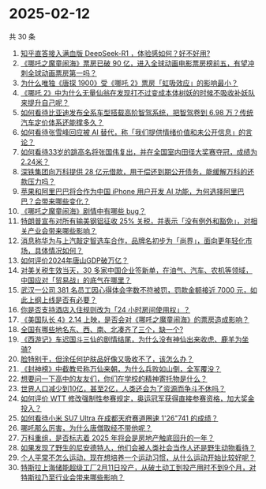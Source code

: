 # 2025-02-12

共 30 条

<!-- BEGIN -->
<!-- 最后更新时间 Wed Feb 12 2025 00:09:29 GMT+0800 (China Standard Time) -->

1. [知乎直答接入满血版 DeepSeek-R1 ，体验感如何？好不好用?](https://www.zhihu.com/question/11891559945)
1. [《哪吒之魔童闹海》票房已破 90 亿，进入全球动画电影票房榜前五，有望冲刺全球动画票房第一吗？](https://www.zhihu.com/question/11938309434)
1. [为什么唯独《唐探 1900》受《哪吒 2》票房「虹吸效应」的影响最小？](https://www.zhihu.com/question/11860018895)
1. [《哪吒 2》中为什么无量仙翁在发现打不过变成本体树妖的时候不吸收补妖队来提升自己呢？](https://www.zhihu.com/question/11788762094)
1. [如何看待比亚迪发布全系车型搭载高阶智驾系统，把智驾卷到 6.98 万？传统汽车定价体系还能撑多久？](https://www.zhihu.com/question/11853881136)
1. [如何看待张雪峰回应被 AI 替代，称「我们提供情绪价值和未公开信息」的言论？](https://www.zhihu.com/question/11549808277)
1. [如何看待33岁的跳高名将张国伟复出，并在全国室内田径大奖赛夺冠，成绩为2.24米？](https://www.zhihu.com/question/11799521864)
1. [深铁集团向万科提供 28 亿元借款，用于偿还到期公开债务，能缓解万科的还款压力吗？](https://www.zhihu.com/question/11866176070)
1. [苹果和阿里巴巴将合作为中国 iPhone 用户开发 AI 功能，为何选择阿里巴巴？会带来哪些变化？](https://www.zhihu.com/question/11951670294)
1. [《哪吒之魔童闹海》剧情中有哪些 bug？](https://www.zhihu.com/question/11387061617)
1. [特朗普宣布对所有输美钢铝征收 25% 关税，并表示「没有例外和豁免」，对相关产业会带来哪些影响？](https://www.zhihu.com/question/11881309372)
1. [消息称华为与上汽敲定智选车合作，品牌名初步为「尚界」，面向更年轻化市场，具体情况如何？](https://www.zhihu.com/question/11925795738)
1. [如何评价2024年唐山GDP破万亿？](https://www.zhihu.com/question/10445059873)
1. [对美关税生效当天，30 多家中国企业签新单，在油气、汽车、农机等领域，中国应对「贸易战」的底气在哪里？](https://www.zhihu.com/question/11807155008)
1. [武汉一公司 381 名员工因心得体会字数不符被罚，罚款金额接近 7000 元，如此上纲上线是否有必要？](https://www.zhihu.com/question/11919460846)
1. [你是否支持酒店入住规则改为「24 小时房间使用权」？](https://www.zhihu.com/question/661942109)
1. [《美国队长 4》2.14 上映，是否会对《哪吒之魔童闹海》的票房造成影响？](https://www.zhihu.com/question/11868012972)
1. [全国有哪些地名东、西、南、北凑齐了三个，缺一个?](https://www.zhihu.com/question/4739323174)
1. [《西游记》车迟国斗三仙的剧情结尾，为什么没有神仙出来收虎、鹿羊为坐骑?](https://www.zhihu.com/question/11318395082)
1. [脸特别干，但涂任何护肤品好像又吸收不了，该怎么办？](https://www.zhihu.com/question/9931835251)
1. [《封神榜》中截教号称万仙来朝，为什么兵败如山倒，全军覆没？](https://www.zhihu.com/question/588837709)
1. [想要问一下高中的友友们，你们在学校的精神寄托物是什么？](https://www.zhihu.com/question/664215438)
1. [世界人口减少到10亿，甚至2亿，人类还会为了资源而争斗不休吗？](https://www.zhihu.com/question/11862777932)
1. [如何评价 WTT 修改强制性参赛规定，奥运冠军获得直接参赛资格，加大奖金投入？](https://www.zhihu.com/question/11930271826)
1. [如何看待小米 SU7 Ultra 在成都天府赛道圈速 1'26"741 的成绩？](https://www.zhihu.com/question/11891324907)
1. [哪吒那么厉害，为什么唐僧取经不带他呢？](https://www.zhihu.com/question/11420643470)
1. [万科重组，是否标志着 2025 年将会是房地产触底回升的一年？](https://www.zhihu.com/question/11824269667)
1. [如果发现了野生的尼安德特人，他们会被人类社会当作人还是野生动物看待？](https://www.zhihu.com/question/9849419450)
1. [个人平常不怎么运动，现在想培养一个运动习惯，从什么运动开始比较好呢？](https://www.zhihu.com/question/11020016948)
1. [特斯拉上海储能超级工厂2月11日投产，从破土动工到投产用时不到9个月，对特斯拉乃至行业会带来哪些影响？](https://www.zhihu.com/question/11886119630)

<!-- END -->
